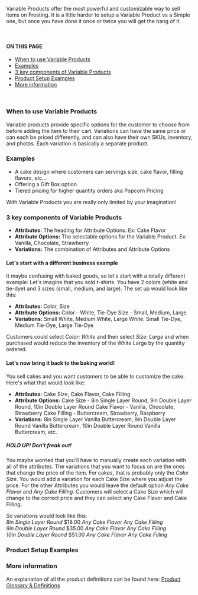 Variable Products offer the most powerful and customizable way to sell items on Frosting.  It is a little harder to setup a Variable Product vs a Simple one, but once you have done it once or twice you will get the hang of it.

<br>
<section class="index-list">
  <h4>ON THIS PAGE</h4>

- [When to use Variable Products](#when-to-use-variable-products)
- [Examples](#examples)
- [3 key components of Variable Products](#3-key-components-of-variable-products)
- [Product Setup Examples](#product-setup-examples)
- [More information](#more-information)

</section>
<br>  

### When to use Variable Products

Variable products provide specific options for the customer to choose from before adding the item to their cart. Variations can have the same price or can each be priced differently, and can also have their own SKUs, inventory, and photos. Each variation is basically a separate product.

### Examples

- A cake design where customers can servings size, cake flavor, filling flavors, etc...
- Offering a Gift Box option
- Tiered pricing for higher quantity orders aka Popcorn Pricing

With Variable Products you are really only limited by your imagination!

### 3 key components of Variable Products

- **Attributes:** The heading for Attribute Options. Ex: Cake Flavor
- **Attribute Options:** The selectable options for the Variable Product. Ex: Vanilla, Chocolate, Strawberry
- **Variations:** The combination of Attributes and Attribute Options
  
#### Let's start with a different business example

It maybe confusing with baked goods, so let's start with a totally different example: Let's imagine that you sold t-shirts.  You have 2 colors (white and tie-dye) and 3 sizes (small, medium, and large).  The set up would look like this:

- **Attributes:** Color, Size
- **Attribute Options:** Color - White, Tie-Dye  Size - Small, Medium, Large
- **Variations:** Small White, Medium White, Large White, Small Tie-Dye, Medium Tie-Dye, Large Tie-Dye

Customers could select *Color: White* and then select *Size: Large* and when purchased would reduce the inventory of the White Large by the quantity ordered.

#### Let's now bring it back to the baking world!

You sell cakes and you want customers to be able to customize the cake.  Here's what that would look like:

- **Attributes:** Cake Size, Cake Flavor, Cake Filling
- **Attribute Options:** Cake Size - 8in Single Layer Round, 9in Double Layer Round, 10in Double Layer Round Cake Flavor - Vanilla, Chocolate, Strawberry  Cake Filling - Buttercream, Strawberry, Raspberry
- **Variations:** 8in Single Layer Vanilla Buttercream, 9in Double Layer Round Vanilla Buttercream, 10in Double Layer Round Vanilla Buttercream, etc.

##### HOLD UP! Don't freak out!

You maybe worried that you'll have to manually create each variation with all of the attributes. The variations that you want to focus on are the ones that change the price of the item. For cakes, that is probably only the *Cake Size*.  You would add a variation for each Cake Size where you adjust the price.  For the other Attributes you would leave the default option *Any Cake Flavor* and *Any Cake Filling*.  Customers will select a Cake Size which will change to the correct price and they can select any Cake Flavor and Cake Filling.  

So variations would look like this:  
*8in Single Layer Round* $18.00 *Any Cake Flavor* *Any Cake Filling*  
*9in Double Layer Round* $35.00 *Any Cake Flavor* *Any Cake Filling*  
*10in Double Layer Round* $51.00 *Any Cake Flavor* *Any Cake Filling*

### Product Setup Examples



### More information

An explanation of all the product definitions can be found here: [Product Glossary & Definitions](https://frosting.helpscoutdocs.com/article/148-product-options-and-definitions)